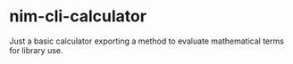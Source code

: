 # nim-cli-calculator

Just a basic calculator exporting a method to evaluate mathematical terms for library use.
